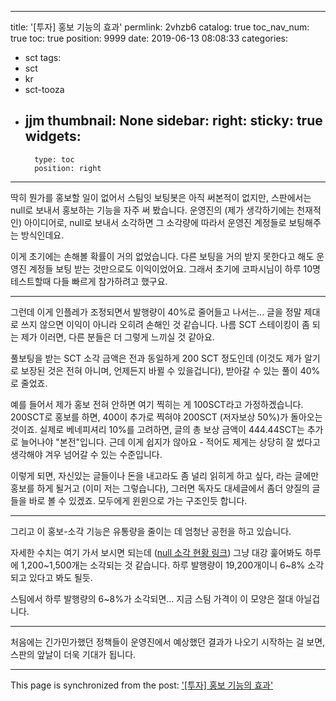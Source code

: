 
---
title: '[투자] 홍보 기능의 효과'
permlink: 2vhzb6
catalog: true
toc_nav_num: true
toc: true
position: 9999
date: 2019-06-13 08:08:33
categories:
- sct
tags:
- sct
- kr
- sct-tooza
- jjm
thumbnail: None
sidebar:
    right:
        sticky: true
widgets:
    -
        type: toc
        position: right
---


딱히 뭔가를 홍보할 일이 없어서 스팀잇 보팅봇은 아직 써본적이 없지만, 스판에서는 null로 보내서 홍보하는 기능을 자주 써 봤습니다. 운영진의 (제가 생각하기에는 천재적인) 아이디어로, null로 보내서 소각하면 그 소각량에 따라서 운영진 계정들로 보팅해주는 방식인데요.

이게 초기에는 손해볼 확률이 거의 없었습니다. 다른 보팅을 거의 받지 못한다고 해도 운영진 계정들 보팅 받는 것만으로도 이익이었어요. 그래서 초기에 코파시님이 하루 10명 테스트할때 다들 빠르게 참가하려고 했구요.

---

그런데 이게 인플레가 조정되면서 발행량이 40%로 줄어들고 나서는... 글을 정말 제대로 쓰지 않으면 이익이 아니라 오히려 손해인 것 같습니다. 나름 SCT 스테이킹이 좀 되는 제가 이러면, 다른 분들은 더 그렇게 느끼실 것 같아요.

풀보팅을 받는 SCT 소각 금액은 전과 동일하게 200 SCT 정도인데 (이것도 제가 알기로 보장된 것은 전혀 아니며, 언제든지 바뀔 수 있을겁니다), 받아갈 수 있는 풀이 40%로 줄었죠. 

예를 들어서 제가 홍보 전혀 안하면 여기 찍히는 게 100SCT라고 가정하겠습니다. 200SCT로 홍보를 하면, 400이 추가로 찍혀야 200SCT (저자보상 50%)가 돌아오는 것이죠. 실제로 베네피셔리 10%를 고려하면, 글의 총 보상 금액이 444.44SCT는 추가로 늘어나야 "본전"입니다. 근데 이게 쉽지가 않아요 - 적어도 제게는 상당히 잘 썼다고 생각해야 겨우 넘어갈 수 있는 수준입니다.

이렇게 되면, 자신있는 글들이나 돈을 내고라도 좀 널리 읽히게 하고 싶다, 라는 글에만 홍보를 하게 될거고 (이미 저는 그렇습니다), 그러면 독자도 대세글에서 좀더 양질의 글들을 바로 볼 수 있겠죠. 모두에게 윈윈으로 가는 구조인듯 합니다. 

---

그리고 이 홍보-소각 기능은 유통량을 줄이는 데 엄청난 공헌을 하고 있습니다.

자세한 수치는 여기 가서 보시면 되는데 ([null 소각 현황 링크](https://www.steemcoinpan.com/@null/transfers)) 그냥 대강 훑어봐도 하루에 1,200~1,500개는 소각되는 것 같습니다. 하루 발행량이 19,200개이니 6~8% 소각되고 있다고 봐도 될듯. 

스팀에서 하루 발행량의 6~8%가 소각되면... 지금 스팀 가격이 이 모양은 절대 아닐겁니다.

---

처음에는 긴가민가했던 정책들이 운영진에서 예상했던 결과가 나오기 시작하는 걸 보면, 스판의 앞날이 더욱 기대가 됩니다.

- - -

This page is synchronized from the post: ['[투자] 홍보 기능의 효과'](https://steemit.com/@glory7/2vhzb6)
